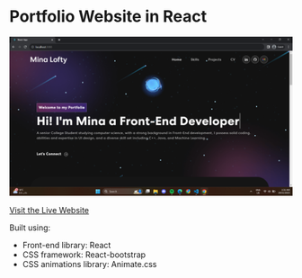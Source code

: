 # Portfolio Website in React

<img width="1266" alt="Website Home" src="./Portfolio.png">

[Visit the Live Website](https://minaa-lotfy.vercel.app/)

Built using:

- Front-end library: React
- CSS framework: React-bootstrap
- CSS animations library: Animate.css

